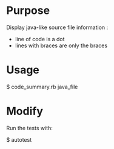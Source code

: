 # Purpose

Display java-like source file information : 
- line of code is a dot
- lines with braces are only the braces

# Usage 
$ code_summary.rb java_file

# Modify
Run the tests with:

$ autotest
